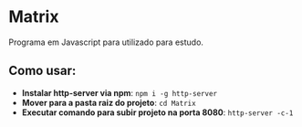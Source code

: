 Matrix
=====================
Programa em Javascript para utilizado para estudo.

## Como usar:
- **Instalar http-server via npm**: ```npm i -g http-server```
- **Mover para a pasta raiz do projeto**: ```cd Matrix```
- **Executar comando para subir projeto na porta 8080**: ```http-server -c-1```